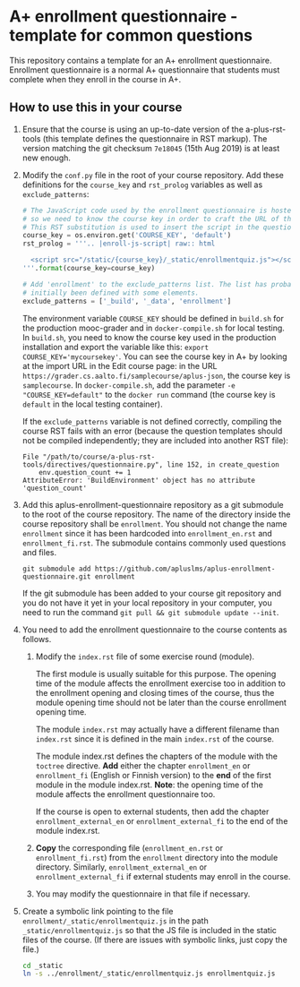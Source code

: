 A+ enrollment questionnaire - template for common questions
===========================================================

This repository contains a template for an A+ enrollment questionnaire.
Enrollment questionnaire is a normal A+ questionnaire that students must
complete when they enroll in the course in A+.

How to use this in your course
------------------------------

1. Ensure that the course is using an up-to-date version of the a-plus-rst-tools
   (this template defines the questionnaire in RST markup).
   The version matching the git checksum `7e18045` (15th Aug 2019) is at least new enough.
2. Modify the `conf.py` file in the root of your course repository.
   Add these definitions for the `course_key` and `rst_prolog` variables as well as
   `exclude_patterns`:

   ```python
   # The JavaScript code used by the enrollment questionnaire is hosted in the course repo,
   # so we need to know the course key in order to craft the URL of the JS.
   # This RST substitution is used to insert the script in the questionnaire RST code.
   course_key = os.environ.get('COURSE_KEY', 'default')
   rst_prolog = '''.. |enroll-js-script| raw:: html

     <script src="/static/{course_key}/_static/enrollmentquiz.js"></script>
   '''.format(course_key=course_key)
   
   # Add 'enrollment' to the exclude_patterns list. The list has probably
   # initially been defined with some elements.
   exclude_patterns = ['_build', '_data', 'enrollment']
   ```
   
   The environment variable `COURSE_KEY` should be defined in `build.sh` for the
   production mooc-grader and in `docker-compile.sh` for local testing.
   In `build.sh`, you need to know the course key used in the production installation
   and export the variable like this: `export COURSE_KEY='mycoursekey'`.
   You can see the course key in A+ by looking at the import URL in the Edit course
   page: in the URL `https://grader.cs.aalto.fi/samplecourse/aplus-json`,
   the course key is `samplecourse`.
   In `docker-compile.sh`, add the parameter `-e "COURSE_KEY=default"` to the
   `docker run` command (the course key is `default` in the local testing container).

   If the `exclude_patterns` variable is not defined correctly, compiling the
   course RST fails with an error (because the question templates should not
   be compiled independently; they are included into another RST file):
   
   ```
   File "/path/to/course/a-plus-rst-tools/directives/questionnaire.py", line 152, in create_question
       env.question_count += 1
   AttributeError: 'BuildEnvironment' object has no attribute 'question_count'
   ```

3. Add this aplus-enrollment-questionnaire repository as a git submodule to
   the root of the course repository. The name of the directory inside the
   course repository shall be `enrollment`. You should not change the name
   `enrollment` since it has been hardcoded into `enrollment_en.rst` and
   `enrollment_fi.rst`. The submodule contains commonly used questions and files.

   ```
   git submodule add https://github.com/apluslms/aplus-enrollment-questionnaire.git enrollment
   ```

   If the git submodule has been added to your course git repository and you
   do not have it yet in your local repository in your computer, you need to run
   the command `git pull && git submodule update --init`.

4. You need to add the enrollment questionnaire to the course contents as follows.
   
   1. Modify the `index.rst` file of some exercise round (module).

      The first module is usually suitable for this purpose. The opening time
      of the module affects the enrollment exercise too in addition to the
      enrollment opening and closing times of the course, thus the module opening time
      should not be later than the course enrollment opening time.

      The module `index.rst` may actually have a different filename than `index.rst`
      since it is defined in the main `index.rst` of the course.

      The module index.rst defines the chapters of the module with
      the `toctree` directive. **Add** either the chapter `enrollment_en` or `enrollment_fi`
      (English or Finnish version) to the **end** of the first module in
      the module index.rst. **Note**: the opening time of the module
      affects the enrollment questionnaire too.

      If the course is open to external students, then add the chapter
      `enrollment_external_en` or `enrollment_external_fi` to the end of
      the module index.rst.

   2. **Copy** the corresponding file (`enrollment_en.rst` or `enrollment_fi.rst`)
      from the `enrollment` directory into the module directory. Similarly,
      `enrollment_external_en` or `enrollment_external_fi` if external students
      may enroll in the course.

   3. You may modify the questionnaire in that file if necessary.

5. Create a symbolic link pointing to the file `enrollment/_static/enrollmentquiz.js`
   in the path `_static/enrollmentquiz.js` so that the JS file is included
   in the static files of the course. (If there are issues with symbolic links,
   just copy the file.)

   ```bash
   cd _static
   ln -s ../enrollment/_static/enrollmentquiz.js enrollmentquiz.js
   ```

